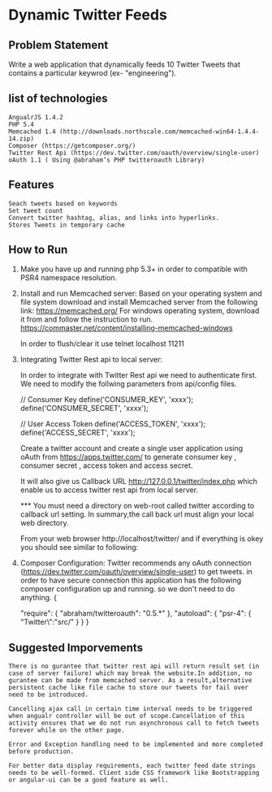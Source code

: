 Dynamic Twitter Feeds
=====================

Problem Statement
-----------------
Write a web application that dynamically feeds 10 Twitter Tweets that contains a particular keywrod (ex- "engineering").


list of technologies
--------------------
    AngualrJS 1.4.2
    PHP 5.4
    Memcached 1.4 (http://downloads.northscale.com/memcached-win64-1.4.4-14.zip)
    Composer (https://getcomposer.org/)
    Twitter Rest Api (https://dev.twitter.com/oauth/overview/single-user)
    oAuth 1.1 ( Using @abraham’s PHP twitteroauth Library)

Features
--------
    Seach tweets based on keywords
    Set tweet count
    Convert twitter hashtag, alias, and links into hyperlinks.
    Stores Tweets in temporary cache

How to Run
-----------

1. Make you have up and running php 5.3+ in order to compatible with PSR4 namespace resolution.

2. Install and run Memcached server:
     Based on your operating system and file system download and install Memcached server from the following link:
        https://memcached.org/
     For windows operating system, download it from and follow the instruction to run.
        https://commaster.net/content/installing-memcached-windows
     
     In order to flush/clear it use telnet localhost 11211

3.  Integrating Twitter Rest api to local server:

    In order to integrate with Twitter Rest api we need to authenticate first. We need to modify the follwing 
    parameters from api/config files.

    // Consumer Key
    define('CONSUMER_KEY', 'xxxx');
    define('CONSUMER_SECRET', 'xxxx');

    // User Access Token
    define('ACCESS_TOKEN', 'xxxx');
    define('ACCESS_SECRET', 'xxxx');

    Create a twitter account and create a single user application using oAuth from https://apps.twitter.com/ to generate consumer key , consumer secret , access token and access secret.

    It will also give us Callback URL http://127.0.0.1/twitter/index.php which enable us to access twitter rest api from local server.

    *** You must need a directory on web-root called twitter according to callback url setting. In summary,the call back url must align your local web directory.

    From your web browser http://localhost/twitter/ and if everything is okey you should see similar to following:


4. Composer Configuration:
    Twitter recommends any oAuth connection (https://dev.twitter.com/oauth/overview/single-user) to get tweets. in order to have secure connection this application has the following composer configuration up and running. so we don't need to do anything.
    {
    
    "require": 
    {
        "abraham/twitteroauth": "0.5.*"
    },
    "autoload": 
    {
        "psr-4": 
        {
            "Twitter\\":"src/"
        }
    }
}

Suggested Imporvements 
----------------------

    There is no gurantee that twitter rest api will return result set (in case of server failure) which may break the website.In addition, no gurantee can be made from memcached server. As a result,alternative persistent cache like file cache to store our tweets for fail over need to be introduced.

    Cancelling ajax call in certain time interval needs to be triggered when angualr controller will be out of scope.Cancellation of this activity ensures that we do not run asynchronous call to fetch tweets forever while on the other page.

    Error and Exception handling need to be implemented and more completed before production.

    For better data display requirements, each twitter feed date strings needs to be well-formed. Client side CSS framework like Bootstrapping or angular-ui can be a good feature as well.